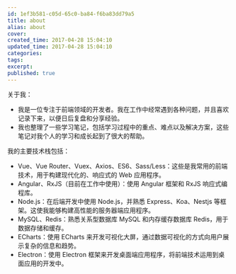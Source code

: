 ```yaml
---
id: 1ef3b581-c05d-65c0-ba84-f6ba83dd79a5
title: about
alias: about
cover:
created_time: 2017-04-28 15:04:10
updated_time: 2017-04-28 15:04:10
categories:
tags:
excerpt:
published: true
---
```


关于我：

- 我是一位专注于前端领域的开发者。我在工作中经常遇到各种问题，并且喜欢记录下来，以便日后复盘和分享经验。
- 我也整理了一些学习笔记，包括学习过程中的重点、难点以及解决方案，这些笔记对我个人的学习和成长起到了很大的帮助。

我的主要技术栈包括：

- Vue、Vue Router、Vuex、Axios、ES6、Sass/Less：这些是我常用的前端技术，用于构建现代化的、响应式的 Web 应用程序。
- Angular、RxJS（目前在工作中使用）：使用 Angular 框架和 RxJS 响应式编程库。
- Node.js：在后端开发中使用 Node.js，并熟悉 Express、Koa、Nestjs 等框架。这使我能够构建高性能的服务器端应用程序。
- MySQL、Redis：熟悉关系型数据库 MySQL 和内存缓存数据库 Redis，用于数据存储和缓存。
- ECharts：使用 ECharts 来开发可视化大屏，通过数据可视化的方式向用户展示复杂的信息和趋势。
- Electron：使用 Electron 框架来开发桌面端应用程序，将前端技术运用到桌面应用的开发中。

